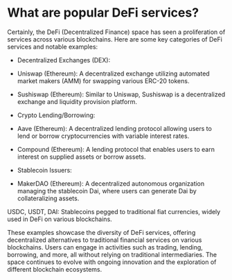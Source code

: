 # What are popular DeFi services?

Certainly, the DeFi (Decentralized Finance) space has seen a proliferation of services across various blockchains. Here are some key categories of DeFi services and notable examples: 

- Decentralized Exchanges (DEX): 

- Uniswap (Ethereum): A decentralized exchange utilizing automated market makers (AMM) for swapping various ERC-20 tokens. 

- Sushiswap (Ethereum): Similar to Uniswap, Sushiswap is a decentralized exchange and liquidity provision platform. 

- Crypto Lending/Borrowing: 

- Aave (Ethereum): A decentralized lending protocol allowing users to lend or borrow cryptocurrencies with variable interest rates. 

- Compound (Ethereum): A lending protocol that enables users to earn interest on supplied assets or borrow assets. 

- Stablecoin Issuers: 

- MakerDAO (Ethereum): A decentralized autonomous organization managing the stablecoin Dai, where users can generate Dai by collateralizing assets. 

USDC, USDT, DAI: Stablecoins pegged to traditional fiat currencies, widely used in DeFi on various blockchains. 

These examples showcase the diversity of DeFi services, offering decentralized alternatives to traditional financial services on various blockchains. Users can engage in activities such as trading, lending, borrowing, and more, all without relying on traditional intermediaries. The space continues to evolve with ongoing innovation and the exploration of different blockchain ecosystems. 
